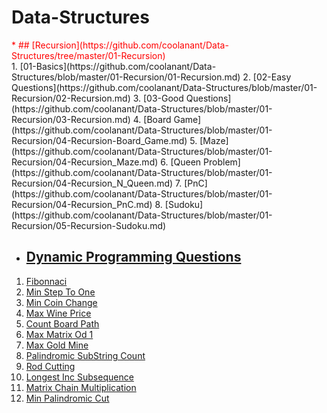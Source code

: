 # Data-Structures
<div style="color:red">
* ## [Recursion](https://github.com/coolanant/Data-Structures/tree/master/01-Recursion)
</div>
1. [01-Basics](https://github.com/coolanant/Data-Structures/blob/master/01-Recursion/01-Recursion.md)
2. [02-Easy Questions](https://github.com/coolanant/Data-Structures/blob/master/01-Recursion/02-Recursion.md)
3. [03-Good Questions](https://github.com/coolanant/Data-Structures/blob/master/01-Recursion/03-Recursion.md)
4. [Board Game](https://github.com/coolanant/Data-Structures/blob/master/01-Recursion/04-Recursion-Board_Game.md)
5. [Maze](https://github.com/coolanant/Data-Structures/blob/master/01-Recursion/04-Recursion_Maze.md)
6. [Queen Problem](https://github.com/coolanant/Data-Structures/blob/master/01-Recursion/04-Recursion_N_Queen.md)
7. [PnC](https://github.com/coolanant/Data-Structures/blob/master/01-Recursion/04-Recursion_PnC.md)
8. [Sudoku](https://github.com/coolanant/Data-Structures/blob/master/01-Recursion/05-Recursion-Sudoku.md)

* ## [Dynamic Programming Questions](https://github.com/coolanant/Data-Structures/tree/master/02-DP)

1. [Fibonnaci](https://github.com/coolanant/Data-Structures/blob/master/02-DP/01-Fibonnaci.md)
2. [Min Step To One](https://github.com/coolanant/Data-Structures/blob/master/02-DP/02-MinStepToOne.md)
3. [Min Coin Change](https://github.com/coolanant/Data-Structures/blob/master/02-DP/03-MinCoinChange.md)
4. [Max Wine Price](https://github.com/coolanant/Data-Structures/blob/master/02-DP/04-MaxWinePrice.md)
5. [Count Board Path](https://github.com/coolanant/Data-Structures/blob/master/02-DP/05-CountBoardPath.md)
6. [Max Matrix Od 1](https://github.com/coolanant/Data-Structures/blob/master/02-DP/06-MaxMatrixOf-1's.md)
7. [Max Gold Mine](https://github.com/coolanant/Data-Structures/blob/master/02-DP/07-MaxGoldMine.md)
8. [Palindromic SubString Count](https://github.com/coolanant/Data-Structures/blob/master/02-DP/08-PalindromeSubStringCount.md)
9. [Rod Cutting](https://github.com/coolanant/Data-Structures/blob/master/02-DP/09-Rod-Cutting.md)
10. [Longest Inc Subsequence](https://github.com/coolanant/Data-Structures/blob/master/02-DP/10-LongestIncSubsequence.md)
11. [Matrix Chain Multiplication](https://github.com/coolanant/Data-Structures/blob/master/02-DP/11-MatrixChainMultiplication.md)
12. [Min Palindromic Cut](https://github.com/coolanant/Data-Structures/blob/master/02-DP/12.%20MinPalindromicCut.md)
